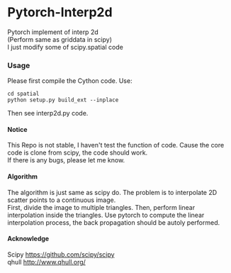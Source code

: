 # Pytorch-Interp2d
Pytorch implement of interp 2d  
(Perform same as griddata in scipy)   
I just modify some of scipy.spatial code

### Usage
Please first compile the Cython code. Use:
```
cd spatial
python setup.py build_ext --inplace
```
Then see interp2d.py code.

#### Notice
This Repo is not stable, I haven't test the function of code. Cause the core code is clone from scipy, the code should work.    
If there is any bugs, please let me know.

#### Algorithm
The algorithm is just same as scipy do. The problem is to interpolate 2D scatter points to a continuous image.   
First, divide the image to multiple triangles. Then, perform linear interpolation inside the triangles. Use pytorch to compute the linear interpolation process, the back propagation should be autoly performed.

#### Acknowledge
Scipy https://github.com/scipy/scipy  
qhull http://www.qhull.org/





